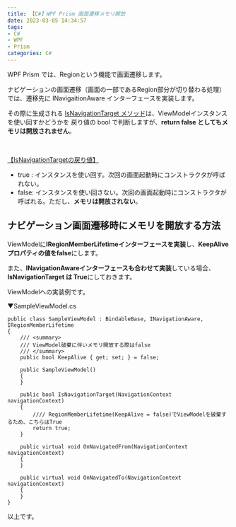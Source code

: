 ```yaml
---
title: 【C#】WPF Prism 画面遷移メモリ開放
date: 2023-03-05 14:34:57
tags:
- C#
- WPF
- Prism
categories: C#
---
```


WPF Prism では、Regionという機能で画面遷移します。

ナビゲーションの画面遷移（画面の一部であるRegion部分が切り替わる処理）では、遷移先に INavigaitionAware インターフェースを実装します。

その際に生成される <u>IsNavigationTarget メソッド</u>は、ViewModelインスタンスを使い回すかどうかを 戻り値の bool で判断しますが、**return false としてもメモリは開放されません**。

</br>

<u>【IsNavigationTargetの戻り値】</u>
- true : インスタンスを使い回す。次回の画面起動時にコンストラクタが呼ばれない。
- false: インスタンスを使い回さない。次回の画面起動時にコンストラクタが呼ばれる。ただし、**メモリは開放されない**。

## ナビゲーション画面遷移時にメモリを開放する方法

ViewModelに**IRegionMemberLifetimeインターフェースを実装**し、**KeepAliveプロパティの値をfalse**にします。

また、**INavigationAwareインターフェースも合わせて実装**している場合、**IsNavigationTarget は True**にしておきます。

ViewModelへの実装例です。

▼SampleViewModel.cs
```
public class SampleViewModel : BindableBase, INavigationAware, IRegionMemberLifetime
{
    /// <summary>
    /// ViewModel破棄に伴いメモリ開放する際はfalse
    /// </summary>
    public bool KeepAlive { get; set; } = false;

    public SampleViewModel()
    {
    }

    public bool IsNavigationTarget(NavigationContext navigationContext)
    {
        //// RegionMemberLifetime(KeepAlive = false)でViewModelを破棄するため、こちらはTrue
        return true;
    }

    public virtual void OnNavigatedFrom(NavigationContext navigationContext)
    {
    }

    public virtual void OnNavigatedTo(NavigationContext navigationContext)
    {
    }
}
```

以上です。